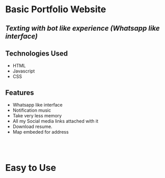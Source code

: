# Basic Portfolio Website
## _Texting with bot like experience (Whatsapp like interface)_

## Technologies Used

- HTML
- Javascript
- CSS

## Features

- Whatsapp like interface
- Notification music
- Take very less memory
- All my Social media links attached with it 
- Download resume.
- Map embeded for address

<br><br>

# Easy to Use
